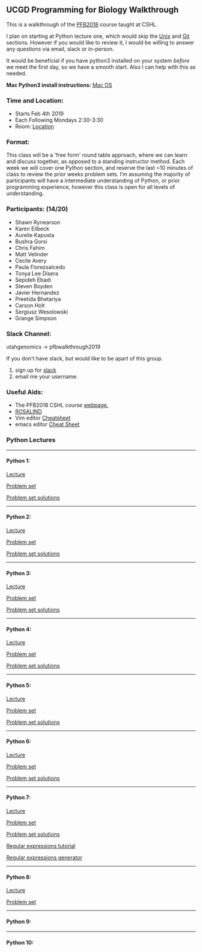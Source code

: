 ## UCGD Programming for Biology Walkthrough

This is a walkthrough of the [PFB2018](https://github.com/prog4biol/pfb2018) course taught at CSHL.

I plan on starting at Python lecture one, which would skip the [Unix](https://github.com/prog4biol/pfb2018/blob/master/unix.md/#unix) and [Git](https://github.com/prog4biol/pfb2018/blob/master/unix.md/#git-for-beginners) sections.  However if you would like to review it, I would be willing to answer any questions via email, slack or in-person.

It would be beneficial if you have python3 installed on your system _before_ we meet the first day, so we have a smooth start. Also I can help with this as needed.

__Mac Python3 install instructions:__
[Mac OS](https://wsvincent.com/install-python3-mac/)

### Time and Location:
* Starts Feb 4th 2019
* Each Following Mondays 2:30-3:30
* Room: [Location](https://github.com/UCGD/PFB2019-Walkthrough/blob/master/MeetingLocation.pdf)

### Format:

This class will be a 'free form' round table approach, where we can learn and discuss together, as opposed to a standing instructor method.  Each week we will cover one Python section, and reserve the last ~10 minutes of class to review the prior weeks problem sets.  I’m assuming the majority of participants will have a intermediate understanding of Python, or prior programming experience, however this class is open for all levels of understanding.

### Participants: (14/20)

* Shawn Rynearson
* Karen Eilbeck
* Aurelie Kapusta
* Bushra Gorsi
* Chris Fahim
* Matt Velinder
* Cecile Avery
* Paula Florezsalcedo
* Tonya Lee Disera
* Sepideh Ebadi
* Steven Boyden
* Javier Hernandez
* Preetida Bhetariya
* Carson Holt
* Sergiusz Wesolowski
* Grange Simpson

### Slack Channel:
utahgenomics -> pfbwalkthrough2019

If you don't have slack, but would like to be apart of this group.
1. sign up for [slack](https://slack.com/)
2. email me your username.

### Useful Aids:
* The PFB2018 CSHL course [webpage.](http://programmingforbiology.org/)
* [ROSALIND](http://rosalind.info/problems/tree-view/)
* Vim editor [Cheatsheet](https://vim.rtorr.com/)
* emacs editor [Cheat Sheet](https://www.gnu.org/software/emacs/refcards/pdf/refcard.pdf)

### Python Lectures
___

#### Python 1:
[Lecture](https://github.com/prog4biol/pfb2018/blob/master/pfb.md/#python-1)

[Problem set](https://github.com/prog4biol/pfb2018/blob/master/problemsets/Python_01_problemset.md)

[Problem set solutions](https://github.com/UCGD/PFB2019-Walkthrough/tree/master/ProblemSet1)

___

#### Python 2:
[Lecture](https://github.com/prog4biol/pfb2018/blob/master/pfb.md/#python-2)

[Problem set](https://github.com/prog4biol/pfb2018/blob/master/problemsets/Python_02_problemset.md)

[Problem set solutions](https://github.com/UCGD/PFB2019-Walkthrough/tree/master/ProblemSet2)
___

#### Python 3:
[Lecture](https://github.com/prog4biol/pfb2018/blob/master/pfb.md/#python-3)

[Problem set](https://github.com/prog4biol/pfb2018/blob/master/problemsets/Python_03_problemset.md)

[Problem set solutions](https://github.com/UCGD/PFB2019-Walkthrough/tree/master/ProblemSet3)
___

#### Python 4:
[Lecture](https://github.com/prog4biol/pfb2018/blob/master/pfb.md/#python-4)

[Problem set](https://github.com/prog4biol/pfb2018/blob/master/problemsets/Python_04_problemset.md)

[Problem set solutions](https://github.com/UCGD/PFB2019-Walkthrough/tree/master/ProblemSet4)

___

#### Python 5:
[Lecture](https://github.com/prog4biol/pfb2018/blob/master/pfb.md/#python-5)

[Problem set](https://github.com/prog4biol/pfb2018/blob/master/problemsets/Python_05_problemset.md)

[Problem set solutions](https://github.com/UCGD/PFB2019-Walkthrough/tree/master/ProblemSet5)

___

#### Python 6:
[Lecture](https://github.com/prog4biol/pfb2018/blob/master/pfb.md/#python-6)

[Problem set](https://github.com/prog4biol/pfb2018/blob/master/problemsets/Python_06_problemset.md)

[Problem set solutions](https://github.com/UCGD/PFB2019-Walkthrough/tree/master/ProblemSet6)

___

#### Python 7:

[Lecture](https://github.com/prog4biol/pfb2018/blob/master/pfb.md/#python-7)

[Problem set](https://github.com/prog4biol/pfb2018/blob/master/problemsets/Python_07_problemset.md)

[Problem set solutions](https://github.com/UCGD/PFB2019-Walkthrough/tree/master/ProblemSet7)

[Regular expressions tutorial](https://regexone.com/)

[Regular expressions generator](https://regexr.com/)


___

#### Python 8:

[Lecture](https://github.com/prog4biol/pfb2018/blob/master/pfb.md/#python-8)

[Problem set](https://github.com/prog4biol/pfb2018/blob/master/problemsets/Python_08_problemset.md)


___

#### Python 9:

___

#### Python 10:

